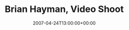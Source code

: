 ---
templateKey: event
guid: 0893e64c-6eab-11ea-99c5-002590d1d1b0
date: 2007-04-24T13:00:00+00:00
eventTime: '1pm'
title: Brian Hayman, Video Shoot
artist: Brian Hayman
city: Toronto
venue: Video Shoot
group: Tim Shia
guests: Brandi Disterheft, Rob Sommerville, Kevin Barrett
---